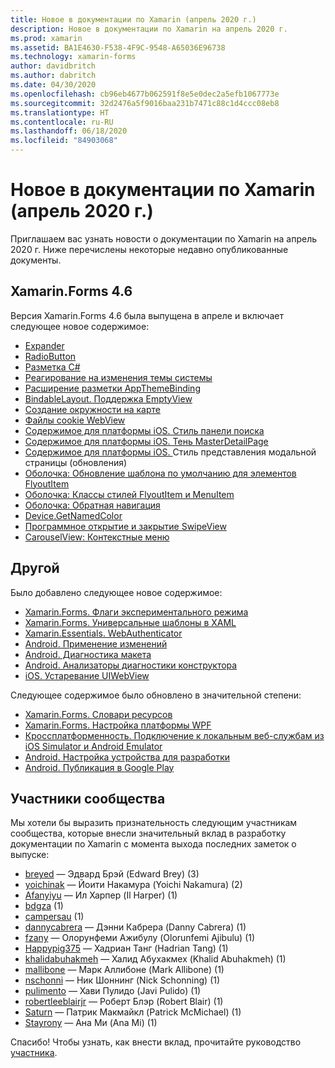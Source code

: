 ```yaml
---
title: Новое в документации по Xamarin (апрель 2020 г.)
description: Новое в документации по Xamarin на апрель 2020 г.
ms.prod: xamarin
ms.assetid: BA1E4630-F538-4F9C-9548-A65036E96738
ms.technology: xamarin-forms
author: davidbritch
ms.author: dabritch
ms.date: 04/30/2020
ms.openlocfilehash: cb96eb4677b062591f8e5e0dec2a5efb1067773e
ms.sourcegitcommit: 32d2476a5f9016baa231b7471c88c1d4ccc08eb8
ms.translationtype: HT
ms.contentlocale: ru-RU
ms.lasthandoff: 06/18/2020
ms.locfileid: "84903068"
---
```

# <a name="xamarin-docs-whats-new-april-2020"></a>Новое в документации по Xamarin (апрель 2020 г.)

Приглашаем вас узнать новости о документации по Xamarin на апрель 2020 г. Ниже перечислены некоторые недавно опубликованные документы.

## <a name="xamarinforms-46"></a>Xamarin.Forms 4.6

Версия Xamarin.Forms 4.6 была выпущена в апреле и включает следующее новое содержимое:

- [Expander](~/xamarin-forms/user-interface/expander.md)
- [RadioButton](~/xamarin-forms/user-interface/radiobutton.md)
- [Разметка C#](~/xamarin-forms/user-interface/csharp-markup.md)
- [Реагирование на изменения темы системы](~/xamarin-forms/user-interface/theming/system-theme-changes.md)
- [Расширение разметки AppThemeBinding](~/xamarin-forms/xaml/markup-extensions/consuming.md#appthemebinding-markup-extension)
- [BindableLayout. Поддержка EmptyView](~/xamarin-forms/user-interface/layouts/bindable-layouts.md)
- [Создание окружности на карте](~/xamarin-forms/user-interface/map/polygons.md#create-a-circle)
- [Файлы cookie WebView](~/xamarin-forms/user-interface/webview.md#cookies)
- [Содержимое для платформы iOS. Стиль панели поиска](~/xamarin-forms/platform/ios/searchbar-style.md)
- [Содержимое для платформы iOS. Тень MasterDetailPage](~/xamarin-forms/platform/ios/masterdetailpage-shadow.md)
- [Содержимое для платформы iOS. ](~/xamarin-forms/platform/ios/page-presentation-style.md)Стиль представления модальной страницы (обновления)
- [Оболочка: Обновление шаблона по умолчанию для элементов FlyoutItem](~/xamarin-forms/app-fundamentals/shell/flyout.md#default-template-for-flyoutitems)
- [Оболочка: Классы стилей FlyoutItem и MenuItem](~/xamarin-forms/app-fundamentals/shell/flyout.md#flyoutitem-and-menuitem-style-classes)
- [Оболочка: Обратная навигация](~/xamarin-forms/app-fundamentals/shell/navigation.md#backwards-navigation)
- [Device.GetNamedColor](~/xamarin-forms/platform/device.md#devicegetnamedcolor)
- [Программное открытие и закрытие SwipeView](~/xamarin-forms/user-interface/swipeview.md#open-and-close-a-swipeview-programmatically)
- [CarouselView: Контекстные меню](~/xamarin-forms/user-interface/carouselview/populate-data.md#context-menus)

## <a name="other"></a>Другой

Было добавлено следующее новое содержимое:

- [Xamarin.Forms. Флаги экспериментального режима](~/xamarin-forms/internals/experimental-flags.md)
- [Xamarin.Forms. Универсальные шаблоны в XAML](~/xamarin-forms/xaml/generics.md)
- [Xamarin.Essentials. WebAuthenticator](~/essentials/web-authenticator.md?context=xamarin%2Fxamarin-forms)
- [Android. Применение изменений](~/android/deploy-test/apply-changes.md)
- [Android. Диагностика макета](~/android/user-interface/android-designer/diagnostics.md)
- [Android. Анализаторы диагностики конструктора](~/android/user-interface/android-designer/diagnostic-analyzers.md)
- [iOS. Устаревание UIWebView](~/ios/user-interface/controls/webview.md#uiwebview-deprecation)

Следующее содержимое было обновлено в значительной степени:

- [Xamarin.Forms. Словари ресурсов](~/xamarin-forms/xaml/resource-dictionaries.md)
- [Xamarin.Forms. Настройка платформы WPF](~/xamarin-forms/platform/other/wpf.md)
- [Кроссплатформенность. Подключение к локальным веб-службам из iOS Simulator и Android Emulator](~/cross-platform/deploy-test/connect-to-local-web-services.md)
- [Android. Настройка устройства для разработки](~/android/get-started/installation/set-up-device-for-development.md)
- [Android. Публикация в Google Play](~/android/deploy-test/publishing/publishing-to-google-play/index.md)

## <a name="community-contributors"></a>Участники сообщества

Мы хотели бы выразить признательность следующим участникам сообщества, которые внесли значительный вклад в разработку документации по Xamarin с момента выхода последних заметок о выпуске:

- [breyed](https://github.com/breyed) — Эдвард Брэй (Edward Brey) (3)
- [yoichinak](https://github.com/yoichinak) — Йоити Накамура (Yoichi Nakamura) (2)
- [Afanyiyu](https://github.com/Afanyiyu) — Ил Харпер (Il Harper) (1)
- [bdgza](https://github.com/bdgza) (1)
- [campersau](https://github.com/campersau) (1)
- [dannycabrera](https://github.com/dannycabrera) — Дэнни Кабрера (Danny Cabrera) (1)
- [fzany](https://github.com/fzany) — Олорунфеми Ажибулу (Olorunfemi Ajibulu) (1)
- [Happypig375](https://github.com/Happypig375) — Хадриан Танг (Hadrian Tang) (1)
- [khalidabuhakmeh](https://github.com/khalidabuhakmeh) — Халид Абухакмех (Khalid Abuhakmeh) (1)
- [mallibone](https://github.com/mallibone) — Марк Аллибоне (Mark Allibone) (1)
- [nschonni](https://github.com/nschonni) — Ник Шоннинг (Nick Schonning) (1)
- [pulimento](https://github.com/pulimento) — Хави Пулидо (Javi Pulido) (1)
- [robertleeblairjr](https://github.com/robertleeblairjr) — Роберт Блэр (Robert Blair) (1)
- [Saturn](https://github.com/Saturn) — Патрик Макмайкл (Patrick McMichael) (1)
- [Stayrony](https://github.com/Stayrony) — Ана Ми (Ana Mi) (1)

Спасибо! Чтобы узнать, как внести вклад, прочитайте руководство [участника](https://github.com/MicrosoftDocs/xamarin-docs/blob/live/CONTRIBUTING.md).
